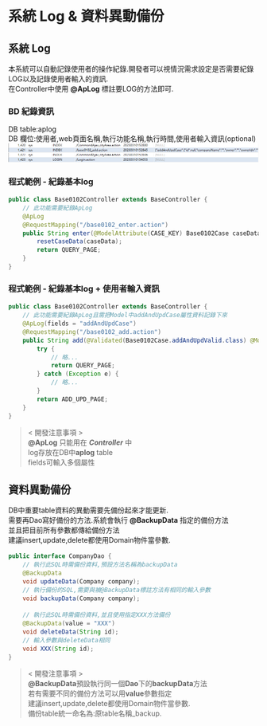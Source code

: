 # 系統 Log & 資料異動備份

## 系統 Log
本系統可以自動記錄使用者的操作紀錄.開發者可以視情況需求設定是否需要紀錄LOG以及記錄使用者輸入的資訊.<br>
在Controller中使用 **@ApLog** 標註要LOG的方法即可.<br>
### BD 紀錄資訊
DB table:aplog<br>
DB 欄位:使用者,web頁面名稱,執行功能名稱,執行時間,使用者輸入資訊(optional)<br>
![mvc](img/APLOG.png "markdown")

### 程式範例 - 紀錄基本log
```java
public class Base0102Controller extends BaseController {
    // 此功能需要紀錄ApLog
    @ApLog
    @RequestMapping("/base0102_enter.action")
    public String enter(@ModelAttribute(CASE_KEY) Base0102Case caseData) {
        resetCaseData(caseData);
        return QUERY_PAGE;
    }
}
```

### 程式範例 - 紀錄基本log + 使用者輸入資訊
```java
public class Base0102Controller extends BaseController {
    // 此功能需要紀錄ApLog且需把Model中addAndUpdCase屬性資料記錄下來
    @ApLog(fields = "addAndUpdCase")
    @RequestMapping("/base0102_add.action")
    public String add(@Validated(Base0102Case.addAndUpdValid.class) @ModelAttribute(CASE_KEY) Base0102Case caseData, BindingResult result) {
        try {
            // 略...
            return QUERY_PAGE;
        } catch (Exception e) {
            // 略... 
        }
        return ADD_UPD_PAGE;
    }
}
```
>  &lt; 開發注意事項 &gt;<br>
> **@ApLog** 只能用在 ***Controller*** 中<br>
> log存放在DB中**aplog** table<br>
> fields可輸入多個屬性<br>
> 

## 資料異動備份
DB中重要table資料的異動需要先備份起來才能更新.<br>
需要再Dao寫好備份的方法.系統會執行 **@BackupData** 指定的備份方法<br>
並且把目前所有參數都傳給備份方法<br>
建議insert,update,delete都使用Domain物件當參數.<br>

```java
public interface CompanyDao {
    // 執行此SQL時需備份資料,預設方法名稱為backupData
    @BackupData
    void updateData(Company company);
    // 執行備份的SQL,需要與被@BackupData標註方法有相同的輸入參數
    void backupData(Company company);

    // 執行此SQL時需備份資料,並且使用指定XXX方法備份
    @BackupData(value = "XXX")
    void deleteData(String id);
    // 輸入參數與deleteData相同
    void XXX(String id);
}
```
>  &lt; 開發注意事項 &gt;<br>
> **@BackupData**預設執行同一個**Dao**下的**backupData**方法<br>
> 若有需要不同的備份方法可以用**value**參數指定<br>
> 建議insert,update,delete都使用Domain物件當參數.<br>
> 備份table統一命名為:原table名稱_backup.
